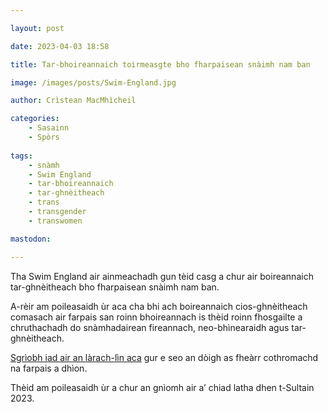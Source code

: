 ```yaml
---

layout: post

date: 2023-04-03 18:58

title: Tar-bhoireannaich toirmeasgte bho fharpaisean snàimh nam ban

image: /images/posts/Swim-England.jpg

author: Crìstean MacMhìcheil

categories:
    - Sasainn
    - Spòrs
    
tags:
    - snàmh
    - Swim England
    - tar-bhoireannaich
    - tar-ghnèitheach
    - trans
    - transgender
    - transwomen

mastodon:

---
```


Tha Swim England air ainmeachadh gun tèid casg a chur air boireannaich tar-ghnèitheach bho fharpaisean snàimh nam ban.

A-rèir am poileasaidh ùr aca cha bhi ach boireannaich cios-ghnèitheach comasach air farpais san roinn bhoireannach is thèid roinn fhosgailte a chruthachadh do snàmhadairean fireannach, neo-bhìnearaidh agus tar-ghnèitheach.

[Sgrìobh iad air an làrach-lìn aca](https://www.swimming.org/swimengland/swim-england-transgender-non-binary-competition-policy/) gur e seo an dòigh as fheàrr cothromachd na farpais a dhìon.

Thèid am poileasaidh ùr a chur an gnìomh air a’ chiad latha dhen t-Sultain 2023.